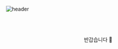 ![header](https://capsule-render.vercel.app/api?text=Hye%20Bin&fontColor=FFFFFF&color=B1CEFD&section=footer)
<br>
<br>
<br>
<br>
<p style="text-align:center">    반갑습니다 👋  </p>
<p style="text-align:center"  제 이름은 이혜빈이고 현재 파이썬을 공부하고 있습니다! 🌱 </p>




